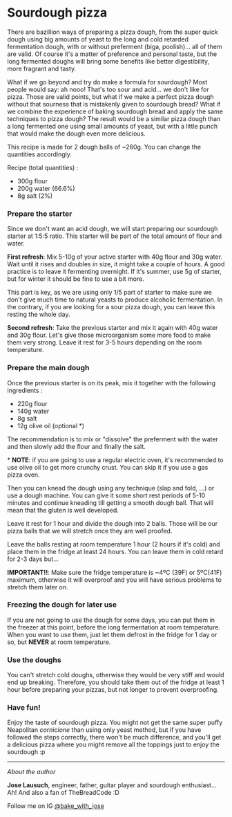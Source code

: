 # Sourdough pizza

There are bazillion ways of preparing a pizza dough, from the super quick dough using big amounts of yeast to the long and cold retarded fermentation dough, with or without preferment (biga, poolish)... all of them are valid. Of course it's a matter of preference and personal taste, but the long fermented doughs will bring some benefits like better digestibility, more fragrant and tasty.

What if we go beyond and try do make a formula for sourdough? Most people would say: ah nooo! That's too sour and acid... we don't like for pizza. Those are valid points, but what if we make a perfect pizza dough without that sourness that is mistakenly given to sourdough bread? What if we combine the experience of baking sourdough bread and apply the same techniques to pizza dough? The result would be a similar pizza dough than a long fermented one using small amounts of yeast, but with a little punch that would make the dough even more delicious.

This recipe is made for 2 dough balls of ~260g. You can change the quantities accordingly.

Recipe (total quantities) :

- 300g flour
- 200g water (66.6%)
- 8g salt (2%)

### Prepare the starter
Since we don't want an acid dough, we will start preparing our sourdough starter at 1:5:5 ratio. This starter will be part of the total amount of flour and water.

**First refresh**:
Mix 5-10g of your active starter with 40g flour and 30g water. Wait until it rises and doubles in size, it might take a couple of hours. A good practice is to leave it fermenting overnight. If it's summer, use 5g of starter, but for winter it should be fine to use a bit more.

This part is key, as we are using only 1/5 part of starter to make sure we don't give much time to natural yeasts to produce alcoholic fermentation. In the contrary, if you are looking for a sour pizza dough, you can leave this resting the whole day.

**Second refresh**:
Take the previous starter and mix it again with 40g water and 30g flour.
Let's give those microorganism some more food to make them very strong. Leave it rest for 3-5 hours depending on the room temperature.


### Prepare the main dough
Once the previous starter is on its peak, mix it together with the following ingredients :

- 220g flour
- 140g water
- 8g salt
- 12g olive oil (optional *)

The recommendation is to mix or "dissolve" the preferment with the water and then slowly add the flour and finally the salt.

\* **NOTE**: if you are going to use a regular electric oven, it's recommended to use olive oil to get more crunchy crust. You can skip it if you use a gas pizza oven.

Then you can knead the dough using any technique (slap and fold, ...) or use a dough machine. You can give it some short rest periods of 5-10 minutes and continue kneading till getting a smooth dough ball. That will mean that the gluten is well developed.

Leave it rest for 1 hour and divide the dough into 2 balls. Those will be our pizza balls that we will stretch once they are well proofed.

Leave the balls resting at room temperature 1 hour (2 hours if it's cold) and place them in the fridge at least 24 hours. You can leave them in cold retard for 2-3 days but...

**IMPORTANT!!**:  Make sure the fridge temperature is ~4ºC (39F) or 5ºC(41F) maximum, otherwise it will overproof and you will have serious problems to stretch them later on.


### Freezing the dough for later use
If you are not going to use the dough for some days, you can put them in the freezer at this point, before the long fermentation at room temperature. When you want to use them, just let them defrost in the fridge for 1 day or so, but **NEVER** at room temperature.


### Use the doughs

You can't stretch cold doughs, otherwise they would be very stiff and would end up breaking. Therefore, you should take them out of the fridge at least 1 hour before preparing your pizzas, but not longer to prevent overproofing.

### Have fun!
Enjoy the taste of sourdough pizza. You might not get the same super puffy Neapolitan *cornicione* than using only yeast method, but if you have followed the steps correctly, there won't be much difference, and you'll get a delicious pizza where you might remove all the toppings just to enjoy the sourdough :p

---
*About the author*

**Jose Lausuch**, engineer, father, guitar player and sourdough enthusiast...
Ah! And also a fan of TheBreadCode :D

Follow me on IG [@bake_with_jose](https://www.instagram.com/bake_with_jose/)
